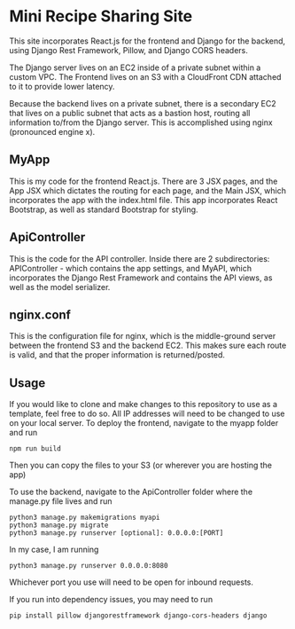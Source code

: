 # Mini Recipe Sharing Site

This site incorporates React.js for the frontend and Django for the backend, using Django Rest Framework, Pillow, and Django CORS headers.

The Django server lives on an EC2 inside of a private subnet within a custom VPC. The Frontend lives on an S3 with a CloudFront CDN attached to it to provide lower latency.

Because the backend lives on a private subnet, there is a secondary EC2 that lives on a public subnet that acts as a bastion host, routing all information to/from the Django server. This is accomplished using nginx (pronounced engine x).

## MyApp
This is my code for the frontend React.js. There are 3 JSX pages, and the App JSX which dictates the routing for each page, and the Main JSX, which incorporates the app with the index.html file. This app incorporates React Bootstrap, as well as standard Bootstrap for styling.

## ApiController
This is the code for the API controller. Inside there are 2 subdirectories: APIController - which contains the app settings, and MyAPI, which incorporates the Django Rest Framework and contains the API views, as well as the model serializer.

## nginx.conf
This is the configuration file for nginx, which is the middle-ground server between the frontend S3 and the backend EC2. This makes sure each route is valid, and that the proper information is returned/posted.

## Usage
If you would like to clone and make changes to this repository to use as a template, feel free to do so. All IP addresses will need to be changed to use on your local server. To deploy the frontend, navigate to the myapp folder and run

    npm run build
Then you can copy the files to your S3 (or wherever you are hosting the app)

To use the backend, navigate to the ApiController folder where the manage.py file lives and run

    python3 manage.py makemigrations myapi
    python3 manage.py migrate
    python3 manage.py runserver [optional]: 0.0.0.0:[PORT]

In my case, I am running

    python3 manage.py runserver 0.0.0.0:8080

Whichever port you use will need to be open for inbound requests.

If you run into dependency issues, you may need to run

    pip install pillow djangorestframework django-cors-headers django

